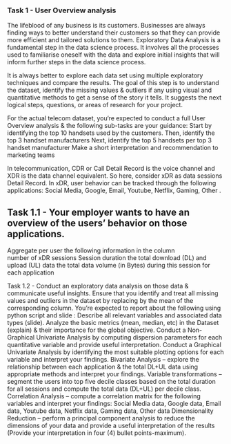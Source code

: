 ### Task 1 - User Overview analysis

The lifeblood of any business is its customers. Businesses are always finding ways to better understand their customers so that they can provide more efficient and tailored solutions to them. Exploratory Data Analysis is a fundamental step in the data science process. It involves all the processes used to familiarise oneself with the data and explore initial insights that will inform further steps in the data science process.

It is always better to explore each data set using multiple exploratory techniques and compare the results. The goal of this step is to understand the dataset, identify the missing values & outliers if any using visual and quantitative methods to get a sense of the story it tells. It suggests the next logical steps, questions, or areas of research for your project.

For the actual telecom dataset, you‘re expected to conduct a full User Overview analysis & the following sub-tasks are your guidance:
Start by identifying the top 10 handsets used by the customers.
Then, identify the top 3 handset manufacturers
Next, identify the top 5 handsets per top 3 handset manufacturer
Make a short interpretation and recommendation to marketing teams

In telecommunication, CDR or Call Detail Record is the voice channel and XDR is the data channel equivalent. So here, consider xDR as data sessions Detail Record. In xDR, user behavior can be tracked through the following applications: Social Media, Google, Email, Youtube, Netflix, Gaming, Other .

## Task 1.1 - Your employer wants to have an overview of the users’ behavior on those applications.

Aggregate per user the following information in the column  
number of xDR sessions
Session duration
the total download (DL) and upload (UL) data
the total data volume (in Bytes) during this session for each application

Task 1.2 - Conduct an exploratory data analysis on those data & communicate useful insights. Ensure that you identify and treat all missing values and outliers in the dataset by replacing by the mean of the corresponding column.
You’re expected to report about the following using python script and slide :
Describe all relevant variables and associated data types (slide).
Analyze the basic metrics (mean, median, etc) in the Dataset (explain) & their importance for the global objective.
Conduct a Non-Graphical Univariate Analysis by computing dispersion parameters for each quantitative variable and provide useful interpretation.
Conduct a Graphical Univariate Analysis by identifying the most suitable plotting options for each variable and interpret your findings.
Bivariate Analysis – explore the relationship between each application & the total DL+UL data using appropriate methods and interpret your findings.
Variable transformations – segment the users into top five decile classes based on the total duration for all sessions and compute the total data (DL+UL) per decile class.
Correlation Analysis – compute a correlation matrix for the following variables and interpret your findings: Social Media data, Google data, Email data, Youtube data, Netflix data, Gaming data, Other data
Dimensionality Reduction – perform a principal component analysis to reduce the dimensions of your data and provide a useful interpretation of the results (Provide your interpretation in four (4) bullet points-maximum).
